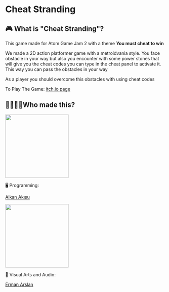 # Cheat Stranding

## 🎮 What is "Cheat Stranding"?
<p>This game made for Atom Game Jam 2 with a theme <b>You must cheat to win </b </p>
<p>We made a 2D action platformer game with a metroidvania style. You face obstacle in your way but also you encounter with some power stones that will give you the cheat codes you can type in the cheat panel to activate it. This way you can pass the obstacles in your way</p>
<p>As a player you should overcome this obstacles with using cheat codes</p>
<p>To Play The Game: <a href="https://alkanakisu.itch.io/cheat-stranding">itch.io page</a></p> 

## 👨‍💻👨‍🎨Who made this?
<!-- Alkan -->
<a href="https://github.com/AlkanAkisu" >
<img src="https://avatars2.githubusercontent.com/u/31224121?s=460&u=e459b39f58b58b0c8ba1d10487724c5f9589f118&v=4" width="200" height="200"/>
<a>
<p>🖥 Programming: </p>
<a href="https://github.com/AlkanAkisu"><p>Alkan Akısu </p><a>

<!-- Erman -->
<a href="https://github.com/JellyCube3D">
<img src="https://instagram.fadb5-1.fna.fbcdn.net/v/t51.2885-15/sh0.08/e35/s640x640/123022322_1027698741093011_2440305127498312700_n.jpg?_nc_ht=instagram.fadb5-1.fna.fbcdn.net&_nc_cat=111&_nc_ohc=aZblr_Or0aMAX_QJPDY&tp=1&oh=40d9258cf1b34e5c7ac9a272dc7c6358&oe=605ACB41"width="200" height="200"/>
<a>
<p>🎨 Visual Arts and Audio: </p>
<a href="https://github.com/JellyCube3D"><p>Erman Arslan </p><a>
